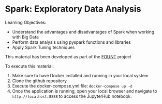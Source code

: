 # Spark: Exploratory Data Analysis

Learning Objectives:
- Understand the advantages and disadvantages of Spark when working with Big Data
- Perform data analysis using pyspark functions and libraries
- Apply Spark Tuning techniques

This material has been developed as part of the [FOUNT](https://voices.uchicago.edu/fount/) project

To execute this material:

1. Make sure to have Docker installed and running in your local system
2. Clone the github repository
3. Execute the docker-compose.yml file: `docker-compose up -d`
4. Once the application is running, open your local browser and navigate to `http://localhost:8888` to access the JupyterHub notebook.

